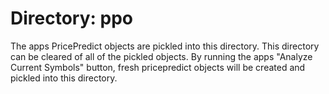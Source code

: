 # Directory: ppo

The apps PricePredict objects are pickled into this directory.
This directory can be cleared of all of the pickled objects.
By running the apps "Analyze Current Symbols" button, fresh pricepredict objects 
will be created and pickled into this directory.
